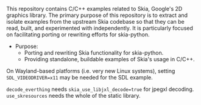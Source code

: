 This repository contains C/C++ examples related to Skia, Google's 2D graphics library. The primary purpose of this repository is to extract and isolate examples from the upstream Skia codebase so that they can be read, built, and experimented with independently. It is particularly focused on facilitating porting or rewriting efforts for skia-python.

- Purpose:
  - Porting and rewriting Skia functionality for skia-python.
  - Providing standalone, buildable examples of Skia's usage in C/C++.

On Wayland-based platforms (i.e. very new Linux systems), setting `SDL_VIDEODRIVER=x11`
may be needed for the SDL example.

`decode_everthing` needs `skia_use_libjxl_decode=true` for jpegxl decoding.
`use_skresources` needs the whole of the static library.
